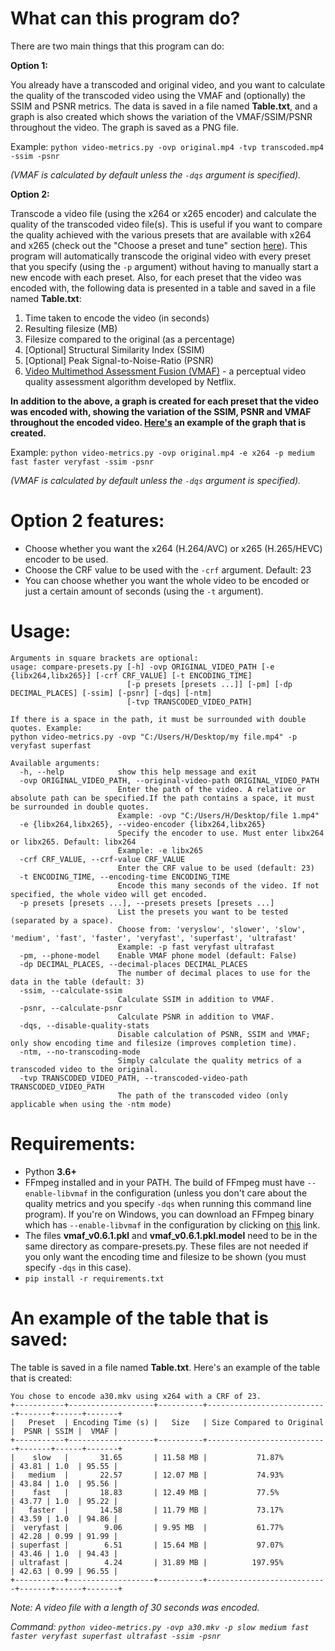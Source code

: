 # What can this program do?
There are two main things that this program can do:

**Option 1:**

You already have a transcoded and original video, and you want to calculate the quality of the transcoded video using the VMAF and (optionally) the SSIM and PSNR metrics. The data is saved in a file named **Table.txt**, and a graph is also created which shows the variation of the VMAF/SSIM/PSNR throughout the video. The graph is saved as a PNG file.

Example: `python video-metrics.py -ovp original.mp4 -tvp transcoded.mp4 -ssim -psnr`

*(VMAF is calculated by default unless the `-dqs` argument is specified).*

**Option 2:**

Transcode a video file (using the x264 or x265 encoder) and calculate the quality of the transcoded video file(s). This is useful if you want to compare the quality achieved with the various presets that are available with x264 and x265 (check out the "Choose a preset and tune" section [here](https://trac.ffmpeg.org/wiki/Encode/H.264#FAQ)). This program will automatically transcode the original video with every preset that you specify (using the `-p` argument)  without having to manually start a new encode with each preset. Also, for each preset that the video was encoded with, the following data is presented in a table and saved in a file named **Table.txt**:
1. Time taken to encode the video (in seconds)
2. Resulting filesize (MB)
3. Filesize compared to the original (as a percentage)
4. [Optional] Structural Similarity Index (SSIM) 
5. [Optional] Peak Signal-to-Noise-Ratio (PSNR)
6. [Video Multimethod Assessment Fusion (VMAF)](https://github.com/Netflix/vmaf) - a perceptual video quality assessment algorithm developed by Netflix.

**In addition to the above, a graph is created for each preset that the video was encoded with, showing the variation of the SSIM, PSNR and VMAF throughout the encoded video. [Here's](example-graph.png) an example of the graph that is created.**

Example: `python video-metrics.py -ovp original.mp4 -e x264 -p medium fast faster veryfast -ssim -psnr`

*(VMAF is calculated by default unless the `-dqs` argument is specified).*


# Option 2 features:
- Choose whether you want the x264 (H.264/AVC) or x265 (H.265/HEVC) encoder to be used.
- Choose the CRF value to be used with the `-crf` argument. Default: 23
- You can choose whether you want the whole video to be encoded or just a certain amount of seconds (using the `-t` argument).

# Usage:
```
Arguments in square brackets are optional:
usage: compare-presets.py [-h] -ovp ORIGINAL_VIDEO_PATH [-e {libx264,libx265}] [-crf CRF_VALUE] [-t ENCODING_TIME]
                          [-p presets [presets ...]] [-pm] [-dp DECIMAL_PLACES] [-ssim] [-psnr] [-dqs] [-ntm]
                          [-tvp TRANSCODED_VIDEO_PATH]
                          
If there is a space in the path, it must be surrounded with double quotes. Example:
python video-metrics.py -ovp "C:/Users/H/Desktop/my file.mp4" -p veryfast superfast

Available arguments:
  -h, --help            show this help message and exit
  -ovp ORIGINAL_VIDEO_PATH, --original-video-path ORIGINAL_VIDEO_PATH
                        Enter the path of the video. A relative or absolute path can be specified.If the path contains a space, it must be surrounded in double quotes.
                        Example: -ovp "C:/Users/H/Desktop/file 1.mp4"
  -e {libx264,libx265}, --video-encoder {libx264,libx265}
                        Specify the encoder to use. Must enter libx264 or libx265. Default: libx264
                        Example: -e libx265
  -crf CRF_VALUE, --crf-value CRF_VALUE
                        Enter the CRF value to be used (default: 23)
  -t ENCODING_TIME, --encoding-time ENCODING_TIME
                        Encode this many seconds of the video. If not specified, the whole video will get encoded.
  -p presets [presets ...], --presets presets [presets ...]
                        List the presets you want to be tested (separated by a space).
                        Choose from: 'veryslow', 'slower', 'slow', 'medium', 'fast', 'faster', 'veryfast', 'superfast', 'ultrafast'
                        Example: -p fast veryfast ultrafast
  -pm, --phone-model    Enable VMAF phone model (default: False)
  -dp DECIMAL_PLACES, --decimal-places DECIMAL_PLACES
                        The number of decimal places to use for the data in the table (default: 3)
  -ssim, --calculate-ssim
                        Calculate SSIM in addition to VMAF.
  -psnr, --calculate-psnr
                        Calculate PSNR in addition to VMAF.
  -dqs, --disable-quality-stats
                        Disable calculation of PSNR, SSIM and VMAF; only show encoding time and filesize (improves completion time).
  -ntm, --no-transcoding-mode
                        Simply calculate the quality metrics of a transcoded video to the original.
  -tvp TRANSCODED_VIDEO_PATH, --transcoded-video-path TRANSCODED_VIDEO_PATH
                        The path of the transcoded video (only applicable when using the -ntm mode)
```
# Requirements:
- Python **3.6+**
- FFmpeg installed and in your PATH. The build of FFmpeg must have `--enable-libvmaf` in the configuration (unless you don't care about the quality metrics and you specify `-dqs` when running this command line program). If you're on Windows, you can download an FFmpeg binary which has `--enable-libvmaf` in the configuration by clicking on [this](http://learnffmpeg.s3.amazonaws.com/ffmpeg-vmaf-static-bin.zip) link.
- The files **vmaf_v0.6.1.pkl** and **vmaf_v0.6.1.pkl.model** need to be in the same directory as compare-presets.py. These files are not needed if you only want the encoding time and filesize to be shown (you must specify `-dqs` in this case).
- `pip install -r requirements.txt`

# An example of the table that is saved:
The table is saved in a file named **Table.txt**. Here's an example of the table that is created:
```
You chose to encode a30.mkv using x264 with a CRF of 23.
+-----------+-------------------+----------+---------------------------+-------+------+-------+
|   Preset  | Encoding Time (s) |   Size   | Size Compared to Original |  PSNR | SSIM |  VMAF |
+-----------+-------------------+----------+---------------------------+-------+------+-------+
|    slow   |       31.65       | 11.58 MB |           71.87%          | 43.81 | 1.0  | 95.55 |
|   medium  |       22.57       | 12.07 MB |           74.93%          | 43.84 | 1.0  | 95.56 |
|    fast   |       18.83       | 12.49 MB |           77.5%           | 43.77 | 1.0  | 95.22 |
|   faster  |       14.58       | 11.79 MB |           73.17%          | 43.59 | 1.0  | 94.86 |
|  veryfast |        9.06       | 9.95 MB  |           61.77%          | 42.28 | 0.99 | 91.99 |
| superfast |        6.51       | 15.64 MB |           97.07%          | 43.46 | 1.0  | 94.43 |
| ultrafast |        4.24       | 31.89 MB |          197.95%          | 42.63 | 0.99 | 96.55 |
+-----------+-------------------+----------+---------------------------+-------+------+-------+
```
*Note: A video file with a length of 30 seconds was encoded.*

*Command: `python video-metrics.py -ovp a30.mkv -p slow medium fast faster veryfast superfast ultrafast -ssim -psnr`*
